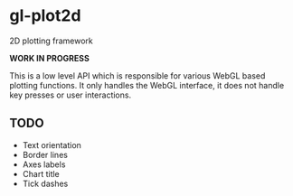 # gl-plot2d

2D plotting framework

**WORK IN PROGRESS**

This is a low level API which is responsible for various WebGL based plotting functions.  It only handles the WebGL interface, it does not handle key presses or user interactions.


## TODO

* Text orientation
* Border lines
* Axes labels
* Chart title
* Tick dashes
